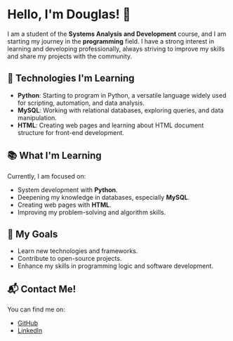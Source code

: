 <body>
    <h1>Hello, I'm Douglas! 👋</h1>
    <p>
        I am a student of the <strong>Systems Analysis and Development</strong> course, and I am starting my journey in the <strong>programming</strong> field. I have a strong interest in learning and developing professionally, always striving to improve my skills and share my projects with the community.
    </p>
    <h2>🔧 Technologies I'm Learning</h2>
    <ul>
        <li><strong>Python</strong>: Starting to program in Python, a versatile language widely used for scripting, automation, and data analysis.</li>
        <li><strong>MySQL</strong>: Working with relational databases, exploring queries, and data manipulation.</li>
        <li><strong>HTML</strong>: Creating web pages and learning about HTML document structure for front-end development.</li>
    </ul>
    <h2>📚 What I'm Learning</h2>
    <p>Currently, I am focused on:</p>
    <ul>
        <li>System development with <strong>Python</strong>.</li>
        <li>Deepening my knowledge in databases, especially <strong>MySQL</strong>.</li>
        <li>Creating web pages with <strong>HTML</strong>.</li>
        <li>Improving my problem-solving and algorithm skills.</li>
    </ul>
    <h2>🚀 My Goals</h2>
    <ul>
        <li>Learn new technologies and frameworks.</li>
        <li>Contribute to open-source projects.</li>
        <li>Enhance my skills in programming logic and software development.</li>
    </ul>
    <h2>📬 Contact Me!</h2>
    <p>You can find me on:</p>
    <ul>
        <li><a href="https://github.com/douglaspitz" target="_blank">GitHub</a></li>
        <li><a href="https://www.linkedin.com/in/douglaspitz" target="_blank">LinkedIn</a></li>
    </ul>
</body>
